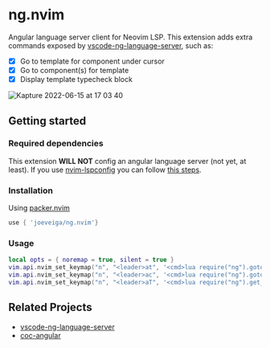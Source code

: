 # ng.nvim

Angular language server client for Neovim LSP. This extension adds extra commands exposed by [vscode-ng-language-server](https://github.com/angular/vscode-ng-language-service), such as:

 - [x] Go to template for component under cursor 
 - [x] Go to component(s) for template
 - [x] Display template typecheck block

![Kapture 2022-06-15 at 17 03 40](https://user-images.githubusercontent.com/19226858/173929937-e2b6db50-0ce7-451b-9e61-7e7a88696145.gif)

## Getting started

### Required dependencies

This extension **WILL NOT** config an angular language server (not yet, at least). If you use [nvim-lspconfig](https://github.com/neovim/nvim-lspconfig) you can follow [this steps](https://github.com/neovim/nvim-lspconfig/blob/master/doc/server_configurations.md#angularls).

### Installation

Using [packer.nvim](https://github.com/wbthomason/packer.nvim)

```lua
use { 'joeveiga/ng.nvim'}
```

### Usage

```lua
local opts = { noremap = true, silent = true }
vim.api.nvim_set_keymap("n", "<leader>at", '<cmd>lua require("ng").goto_template_for_component()<cr>', opts)
vim.api.nvim_set_keymap("n", "<leader>ac", '<cmd>lua require("ng").goto_component_with_template_file()<cr>', opts)
vim.api.nvim_set_keymap("n", "<leader>aT", '<cmd>lua require("ng").get_template_tcb()<cr>', opts)
```

## Related Projects

* [vscode-ng-language-server](https://github.com/angular/vscode-ng-language-service)
* [coc-angular](https://github.com/iamcco/coc-angular)
